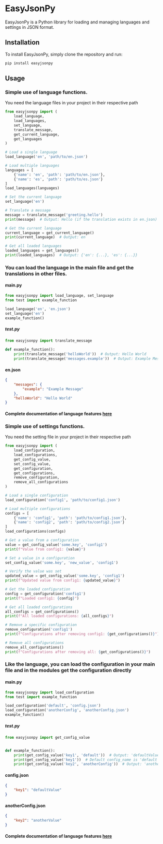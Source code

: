 # EasyJsonPy
EasyJsonPy is a Python library for loading and managing languages ​​and settings in JSON format.

## Installation

To install EasyJsonPy, simply clone the repository and run:

```bash
pip install easyjsonpy
```

## Usage

### Simple use of language functions.
You need the language files in your project in their respective path

```py
from easyjsonpy import (
    load_language,
    load_languages,
    set_language,
    translate_message,
    get_current_language,
    get_languages
)

# Load a single language
load_language('en', 'path/to/en.json')

# Load multiple languages
languages = [
    {'name': 'en', 'path': 'path/to/en.json'},
    {'name': 'es', 'path': 'path/to/es.json'}
]
load_languages(languages)

# Set the current language
set_language('en')

# Translate a message
message = translate_message('greeting.hello')
print(message)  # Output: Hello (if the translation exists in en.json)

# Get the current language
current_language = get_current_language()
print(current_language)  # Output: en

# Get all loaded languages
loaded_languages = get_languages()
print(loaded_languages)  # Output: {'en': {...}, 'es': {...}}
```

### You can load the language in the main file and get the translations in other files.


#### main.py

```py
from easyjsonpy import load_language, set_language
from test import example_function

load_language('en', 'en.json')
set_language('en')
example_function()
```

##### test.py

```py
from easyjsonpy import translate_message

def example_function():
    print(translate_message('helloWorld'))  # Output: Hello World
    print(translate_message('messages.example'))  # Output: Example Message
```

#### en.json

```json
{
    "messages": {
        "example": "Example Message"
    },
    "helloWorld": "Hello World"
}
```

#### Complete documentation of language features [here](./docs/language.md)

### Simple use of settings functions.
You need the setting file in your project in their respective path

```py
from easyjsonpy import (
    load_configuration,
    load_configurations,
    get_config_value,
    set_config_value,
    get_configuration,
    get_configurations,
    remove_configuration,
    remove_all_configurations
)

# Load a single configuration
load_configuration('config1', 'path/to/config1.json')

# Load multiple configurations
configs = [
    {'name': 'config1', 'path': 'path/to/config1.json'},
    {'name': 'config2', 'path': 'path/to/config2.json'}
]
load_configurations(configs)

# Get a value from a configuration
value = get_config_value('some.key', 'config1')
print(f"Value from config1: {value}")

# Set a value in a configuration
set_config_value('some.key', 'new_value', 'config1')

# Verify the value was set
updated_value = get_config_value('some.key', 'config1')
print(f"Updated value from config1: {updated_value}")

# Get the loaded configuration
config = get_configuration('config1')
print(f"Loaded config1: {config}")

# Get all loaded configurations
all_configs = get_configurations()
print(f"All loaded configurations: {all_configs}")

# Remove a specific configuration
remove_configuration('config1')
print(f"Configurations after removing config1: {get_configurations()}")

# Remove all configurations
remove_all_configurations()
print(f"Configurations after removing all: {get_configurations()}")
```

### Like the language, you can load the configuration in your main file and in the modules get the configuration directly

#### main.py

```py
from easyjsonpy import load_configuration
from test import example_function

load_configuration('default', 'config.json')
load_configuration('anotherConfig', 'anotherConfig.json')
example_function()
```

##### test.py

```py
from easyjsonpy import get_config_value


def example_function():
    print(get_config_value('key1', 'default'))  # Output: 'defaultValue'
    print(get_config_value('key1'))  # Default config_name is 'default'. Output: 'defaultValue'
    print(get_config_value('key2', 'anotherConfig'))  # Output: 'anotherValue'
```

#### config.json

```json
{
    "key1": "defaultValue"
}
```

#### anotherConfig.json

```json
{
    "key2": "anotherValue"
}
```

#### Complete documentation of language features [here](./docs/settings.md)
